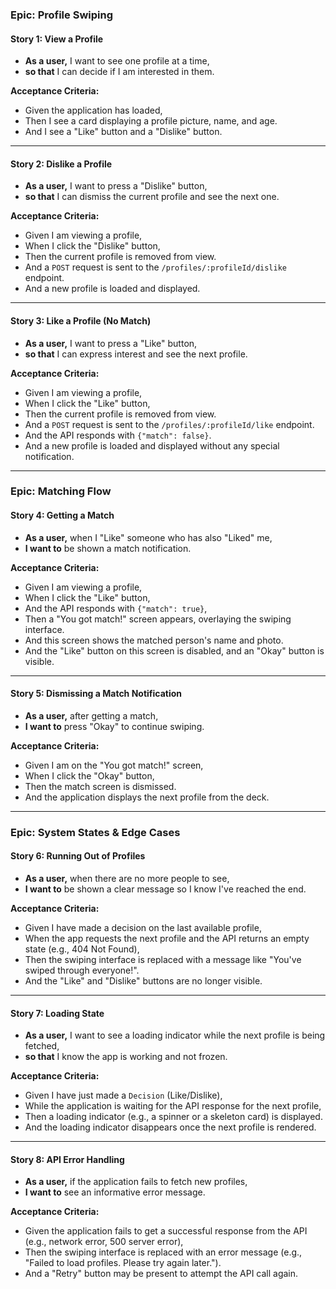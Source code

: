 ### Epic: Profile Swiping

#### Story 1: View a Profile

* **As a user,** I want to see one profile at a time,
* **so that** I can decide if I am interested in them.

**Acceptance Criteria:**
* Given the application has loaded,
* Then I see a card displaying a profile picture, name, and age.
* And I see a "Like" button and a "Dislike" button.

---

#### Story 2: Dislike a Profile

* **As a user,** I want to press a "Dislike" button,
* **so that** I can dismiss the current profile and see the next one.

**Acceptance Criteria:**
* Given I am viewing a profile,
* When I click the "Dislike" button,
* Then the current profile is removed from view.
* And a `POST` request is sent to the `/profiles/:profileId/dislike` endpoint.
* And a new profile is loaded and displayed.

---

#### Story 3: Like a Profile (No Match)

* **As a user,** I want to press a "Like" button,
* **so that** I can express interest and see the next profile.

**Acceptance Criteria:**
* Given I am viewing a profile,
* When I click the "Like" button,
* Then the current profile is removed from view.
* And a `POST` request is sent to the `/profiles/:profileId/like` endpoint.
* And the API responds with `{"match": false}`.
* And a new profile is loaded and displayed without any special notification.

---

### Epic: Matching Flow

#### Story 4: Getting a Match

* **As a user,** when I "Like" someone who has also "Liked" me,
* **I want to** be shown a match notification.

**Acceptance Criteria:**
* Given I am viewing a profile,
* When I click the "Like" button,
* And the API responds with `{"match": true}`,
* Then a "You got match!" screen appears, overlaying the swiping interface.
* And this screen shows the matched person's name and photo.
* And the "Like" button on this screen is disabled, and an "Okay" button is visible.

---

#### Story 5: Dismissing a Match Notification

* **As a user,** after getting a match,
* **I want to** press "Okay" to continue swiping.

**Acceptance Criteria:**
* Given I am on the "You got match!" screen,
* When I click the "Okay" button,
* Then the match screen is dismissed.
* And the application displays the next profile from the deck.

---

### Epic: System States & Edge Cases

#### Story 6: Running Out of Profiles

* **As a user,** when there are no more people to see,
* **I want to** be shown a clear message so I know I've reached the end.

**Acceptance Criteria:**
* Given I have made a decision on the last available profile,
* When the app requests the next profile and the API returns an empty state (e.g., 404 Not Found),
* Then the swiping interface is replaced with a message like "You've swiped through everyone!".
* And the "Like" and "Dislike" buttons are no longer visible.

---

#### Story 7: Loading State

* **As a user,** I want to see a loading indicator while the next profile is being fetched,
* **so that** I know the app is working and not frozen.

**Acceptance Criteria:**
* Given I have just made a `Decision` (Like/Dislike),
* While the application is waiting for the API response for the next profile,
* Then a loading indicator (e.g., a spinner or a skeleton card) is displayed.
* And the loading indicator disappears once the next profile is rendered.

---

#### Story 8: API Error Handling

* **As a user,** if the application fails to fetch new profiles,
* **I want to** see an informative error message.

**Acceptance Criteria:**
* Given the application fails to get a successful response from the API (e.g., network error, 500 server error),
* Then the swiping interface is replaced with an error message (e.g., "Failed to load profiles. Please try again later.").
* And a "Retry" button may be present to attempt the API call again.